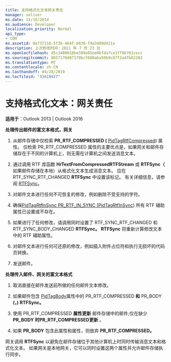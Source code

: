 ```yaml
---
title: 支持格式化文本网关责任
manager: soliver
ms.date: 11/16/2014
ms.audience: Developer
localization_priority: Normal
api_type:
- COM
ms.assetid: de737118-5f3b-464f-b036-f4a3489d411a
description: 上次修改时间：2011 年 7 月 23 日
ms.openlocfilehash: d5c3480018be399a85ee0bfda7ce1ff9b701cecc
ms.sourcegitcommit: 8657170d071f9bcf680aba50b9c07f2a4fb82283
ms.translationtype: MT
ms.contentlocale: zh-CN
ms.lasthandoff: 04/28/2019
ms.locfileid: "33419427"
---
```

# <a name="supporting-formatted-text-gateway-responsibilities"></a>支持格式化文本：网关责任

  
  
**适用于**：Outlook 2013 | Outlook 2016 
  
 **处理传出邮件的富文本格式，网关**
  
1. 从邮件存储中仅检索 **PR_RTF_COMPRESSED (** [PidTagRtfCompressed](pidtagrtfcompressed-canonical-property.md)) 属性。 仅检索 PR_RTF_COMPRESSED 属性的主要优点是，如果网关和邮件存储存在于不同的计算机上，则无需在计算机之间发送消息文本。 
    
2. 通过调用 RTF 库函数 **HrTextFromCompressedRTFStream** 或 **RTFSync（** 如果邮件存储在本地）从格式化文本生成消息文本。 应在RTF_SYNC_RTF_CHANGED **RTFSync** 中设置该标记。 有关详细信息，请参阅 [RTFSync](rtfsync.md)。
    
3. 对邮件文本进行任何不可恢复的修改，例如删除不受支持的字符。 
    
4. 确保[PidTagRtfInSync PR_RTF_IN_SYNC (PidTagRtfInSync](pidtagrtfinsync-canonical-property.md)) 所有 RTF 辅助属性已设置或不存在。 
    
5. 如果进行了任何修改，请调用同时设置了 RTF_SYNC_RTF_CHANGED 和 RTF_SYNC_BODY_CHANGED **RTFSync。** **RTFSync** 将重新计算修改文本中的 RTF 辅助属性。 
    
6. 对邮件文本进行任何可还原的修改，例如插入附件占位符和执行无损坏的代码页转换。
    
7. 发送邮件。
    
 **处理传入邮件、网关的富文本格式**
  
1. 取消直接在邮件发送前所做的任何邮件文本修改。 
    
2. 如果邮件包含 [PidTagBody](pidtagbody-canonical-property.md)属性中的 PR_RTF_COMPRESSED **和** PR_BODY **(，)** **RTFSync。** 
    
3. 使用 PR_RTF_COMPRESSED **属性更新** 邮件存储中的邮件;仅在缺少 **PR_BODY** **时PR_RTF_COMPRESSED更新** 。 
    
4. 如果 **PR_BODY** 包含此属性和属性，则放弃 **PR_RTF_COMPRESSED。**
    
网关调用 **RTFSync** 以避免在邮件存储位于其他计算机上时同时传输消息文本和格式化文本。 如果网关是本地网关，它可以同时设置这两个属性并允许邮件存储执行同步。 
  


